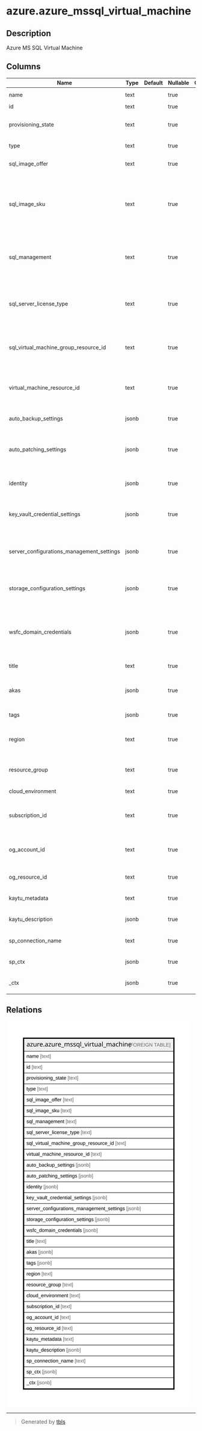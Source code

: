 # azure.azure_mssql_virtual_machine

## Description

Azure MS SQL Virtual Machine

## Columns

| Name | Type | Default | Nullable | Children | Parents | Comment |
| ---- | ---- | ------- | -------- | -------- | ------- | ------- |
| name | text |  | true |  |  | The resource name. |
| id | text |  | true |  |  | The resource ID. |
| provisioning_state | text |  | true |  |  | Provisioning state to track the async operation status. |
| type | text |  | true |  |  | The resource type. |
| sql_image_offer | text |  | true |  |  | SQL image offer for the SQL virtual machine. |
| sql_image_sku | text |  | true |  |  | SQL Server edition type. Possible values include: 'Developer', 'Express', 'Standard', 'Enterprise', 'Web'. |
| sql_management | text |  | true |  |  | SQL Server Management type. Possible values include: 'Full', 'LightWeight', 'NoAgent'. |
| sql_server_license_type | text |  | true |  |  | SQL server license type for the SQL virtual machine. Possible values include: 'PAYG', 'AHUB', 'DR'. |
| sql_virtual_machine_group_resource_id | text |  | true |  |  | ARM resource id of the SQL virtual machine group this SQL virtual machine is or will be part of. |
| virtual_machine_resource_id | text |  | true |  |  | ARM resource id of underlying virtual machine created from SQL marketplace image. |
| auto_backup_settings | jsonb |  | true |  |  | Auto backup settings for SQL Server. |
| auto_patching_settings | jsonb |  | true |  |  | Auto patching settings for applying critical security updates to SQL virtual machine. |
| identity | jsonb |  | true |  |  | Azure Active Directory identity for the SQL virtual machine. |
| key_vault_credential_settings | jsonb |  | true |  |  | Key vault credential settings for the SQL virtual machine. |
| server_configurations_management_settings | jsonb |  | true |  |  | SQL server configuration management settings for the SQL virtual machine. |
| storage_configuration_settings | jsonb |  | true |  |  | Storage configuration settings for the SQL virtual machine. |
| wsfc_domain_credentials | jsonb |  | true |  |  | Domain credentials for setting up Windows Server Failover Cluster for SQL availability group. |
| title | text |  | true |  |  | Title of the resource. |
| akas | jsonb |  | true |  |  | Array of globally unique identifier strings (also known as) for the resource. |
| tags | jsonb |  | true |  |  | A map of tags for the resource. |
| region | text |  | true |  |  | The Azure region/location in which the resource is located. |
| resource_group | text |  | true |  |  | The resource group which holds this resource. |
| cloud_environment | text |  | true |  |  | The Azure Cloud Environment. |
| subscription_id | text |  | true |  |  | The Azure Subscription ID in which the resource is located. |
| og_account_id | text |  | true |  |  | The Platform Account ID in which the resource is located. |
| og_resource_id | text |  | true |  |  | The unique ID of the resource in opengovernance. |
| kaytu_metadata | text |  | true |  |  | Platform Metadata of the Azure resource. |
| kaytu_description | jsonb |  | true |  |  | The full model description of the resource |
| sp_connection_name | text |  | true |  |  | Steampipe connection name. |
| sp_ctx | jsonb |  | true |  |  | Steampipe context in JSON form. |
| _ctx | jsonb |  | true |  |  | Steampipe context in JSON form. |

## Relations

![er](azure.azure_mssql_virtual_machine.svg)

---

> Generated by [tbls](https://github.com/k1LoW/tbls)
